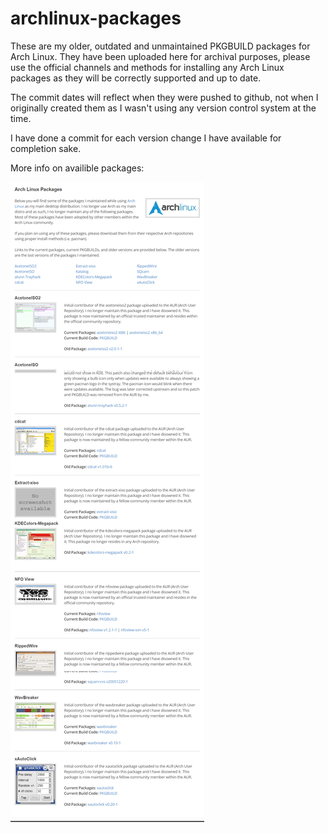 # archlinux-packages
These are my older, outdated and unmaintained PKGBUILD packages for Arch Linux.
They have been uploaded here for archival purposes, please use the official channels
and methods for installing any Arch Linux packages as they will be correctly supported
and up to date.

The commit dates will reflect when they were pushed to github, not when I originally
created them as I wasn't using any version control system at the time.

I have done a commit for each version change I have available for completion sake.

More info on availible packages:

![screenshot](.screenshot/screenshot.png)